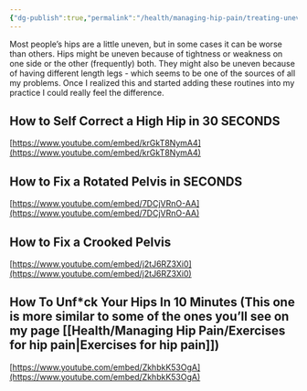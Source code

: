 ```yaml
---
{"dg-publish":true,"permalink":"/health/managing-hip-pain/treating-uneven-hips/","updated":"2024-03-13T10:54:52.038+08:00"}
---
```


Most people’s hips are a little uneven, but in some cases it can be worse than others. Hips might be uneven because of tightness or weakness on one side or the other (frequently) both. They might also be uneven because of having different length legs - which seems to be one of the sources of all my problems. Once I realized this and started adding these routines into my practice I could really feel the difference.

## How to Self Correct a High Hip in 30 SECONDS

[https://www.youtube.com/embed/krGkT8NymA4](https://www.youtube.com/embed/krGkT8NymA4)

## How to Fix a Rotated Pelvis in SECONDS

[https://www.youtube.com/embed/7DCjVRnO-AA](https://www.youtube.com/embed/7DCjVRnO-AA)

## How to Fix a Crooked Pelvis

[https://www.youtube.com/embed/j2tJ6RZ3Xi0](https://www.youtube.com/embed/j2tJ6RZ3Xi0)

## How To Unf*ck Your Hips In 10 Minutes (This one is more similar to some of the ones you’ll see on my page [[Health/Managing Hip Pain/Exercises for hip pain\|Exercises for hip pain]])

[https://www.youtube.com/embed/ZkhbkK53OgA](https://www.youtube.com/embed/ZkhbkK53OgA)